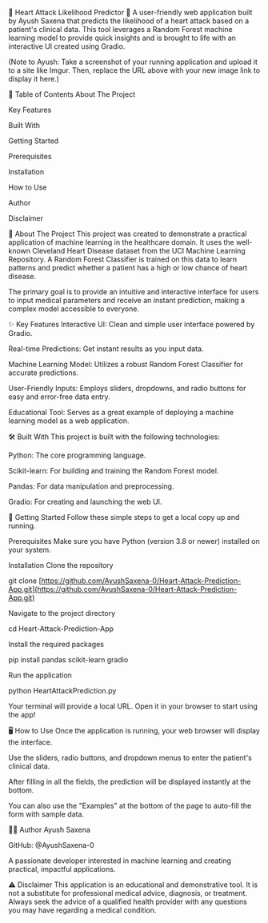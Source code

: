 💖 Heart Attack Likelihood Predictor 💖
A user-friendly web application built by Ayush Saxena that predicts the likelihood of a heart attack based on a patient's clinical data. This tool leverages a Random Forest machine learning model to provide quick insights and is brought to life with an interactive UI created using Gradio.

(Note to Ayush: Take a screenshot of your running application and upload it to a site like Imgur. Then, replace the URL above with your new image link to display it here.)

📜 Table of Contents
About The Project

Key Features

Built With

Getting Started

Prerequisites

Installation

How to Use

Author

Disclaimer

📖 About The Project
This project was created to demonstrate a practical application of machine learning in the healthcare domain. It uses the well-known Cleveland Heart Disease dataset from the UCI Machine Learning Repository. A Random Forest Classifier is trained on this data to learn patterns and predict whether a patient has a high or low chance of heart disease.

The primary goal is to provide an intuitive and interactive interface for users to input medical parameters and receive an instant prediction, making a complex model accessible to everyone.

✨ Key Features
Interactive UI: Clean and simple user interface powered by Gradio.

Real-time Predictions: Get instant results as you input data.

Machine Learning Model: Utilizes a robust Random Forest Classifier for accurate predictions.

User-Friendly Inputs: Employs sliders, dropdowns, and radio buttons for easy and error-free data entry.

Educational Tool: Serves as a great example of deploying a machine learning model as a web application.

🛠️ Built With
This project is built with the following technologies:

Python: The core programming language.

Scikit-learn: For building and training the Random Forest model.

Pandas: For data manipulation and preprocessing.

Gradio: For creating and launching the web UI.

🚀 Getting Started
Follow these simple steps to get a local copy up and running.

Prerequisites
Make sure you have Python (version 3.8 or newer) installed on your system.

Installation
Clone the repository

git clone [https://github.com/AyushSaxena-0/Heart-Attack-Prediction-App.git](https://github.com/AyushSaxena-0/Heart-Attack-Prediction-App.git)

Navigate to the project directory

cd Heart-Attack-Prediction-App

Install the required packages

pip install pandas scikit-learn gradio

Run the application

python HeartAttackPrediction.py

Your terminal will provide a local URL. Open it in your browser to start using the app!

🖥️ How to Use
Once the application is running, your web browser will display the interface.

Use the sliders, radio buttons, and dropdown menus to enter the patient's clinical data.

After filling in all the fields, the prediction will be displayed instantly at the bottom.

You can also use the "Examples" at the bottom of the page to auto-fill the form with sample data.

👨‍💻 Author
Ayush Saxena

GitHub: @AyushSaxena-0

A passionate developer interested in machine learning and creating practical, impactful applications.

⚠️ Disclaimer
This application is an educational and demonstrative tool. It is not a substitute for professional medical advice, diagnosis, or treatment. Always seek the advice of a qualified health provider with any questions you may have regarding a medical condition.
